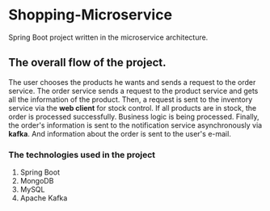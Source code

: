 # Shopping-Microservice
Spring Boot project written in the microservice architecture.
## The overall flow of the project.
The user chooses the products he wants and sends a request to the order service. The order service sends a request to the product service and gets all the information of the product. Then, a request is sent to the inventory service via the **web client** for stock control. If all products are in stock, the order is processed successfully. Business logic is being processed. Finally, the order's information is sent to the notification service asynchronously via **kafka**. And information about the order is sent to the user's e-mail.<br>
### The technologies used in the project
1) Spring Boot
2) MongoDB
3) MySQL
4) Apache Kafka

